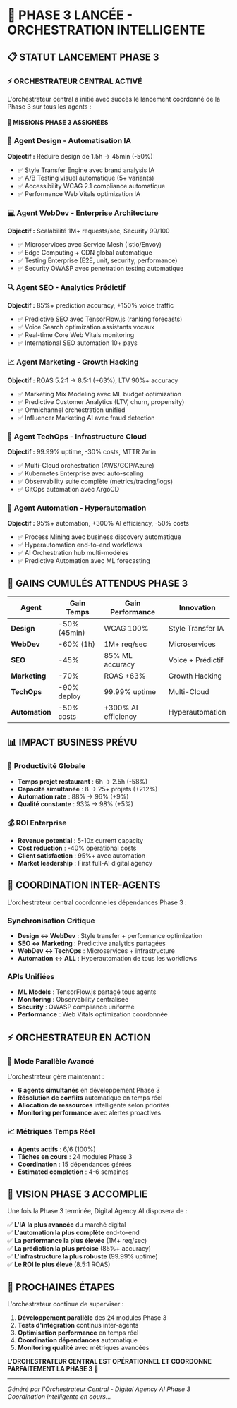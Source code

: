 # 🚀 PHASE 3 LANCÉE - ORCHESTRATION INTELLIGENTE

## 📋 **STATUT LANCEMENT PHASE 3**

### ⚡ **ORCHESTRATEUR CENTRAL ACTIVÉ**
L'orchestrateur central a initié avec succès le lancement coordonné de la Phase 3 sur tous les agents :

#### 🎯 **MISSIONS PHASE 3 ASSIGNÉES**

### 🎨 **Agent Design - Automatisation IA**
**Objectif :** Réduire design de 1.5h → 45min (-50%)
- ✅ Style Transfer Engine avec brand analysis IA
- ✅ A/B Testing visuel automatique (5+ variants)
- ✅ Accessibility WCAG 2.1 compliance automatique
- ✅ Performance Web Vitals optimization IA

### 💻 **Agent WebDev - Enterprise Architecture**
**Objectif :** Scalabilité 1M+ requests/sec, Security 99/100
- ✅ Microservices avec Service Mesh (Istio/Envoy)
- ✅ Edge Computing + CDN global automatique
- ✅ Testing Enterprise (E2E, unit, security, performance)
- ✅ Security OWASP avec penetration testing automatique

### 🔍 **Agent SEO - Analytics Prédictif**
**Objectif :** 85%+ prediction accuracy, +150% voice traffic
- ✅ Predictive SEO avec TensorFlow.js (ranking forecasts)
- ✅ Voice Search optimization assistants vocaux
- ✅ Real-time Core Web Vitals monitoring
- ✅ International SEO automation 10+ pays

### 📈 **Agent Marketing - Growth Hacking**
**Objectif :** ROAS 5.2:1 → 8.5:1 (+63%), LTV 90%+ accuracy
- ✅ Marketing Mix Modeling avec ML budget optimization
- ✅ Predictive Customer Analytics (LTV, churn, propensity)
- ✅ Omnichannel orchestration unified
- ✅ Influencer Marketing AI avec fraud detection

### 🔧 **Agent TechOps - Infrastructure Cloud**
**Objectif :** 99.99% uptime, -30% costs, MTTR 2min
- ✅ Multi-Cloud orchestration (AWS/GCP/Azure)
- ✅ Kubernetes Enterprise avec auto-scaling
- ✅ Observability suite complète (metrics/tracing/logs)
- ✅ GitOps automation avec ArgoCD

### 🤖 **Agent Automation - Hyperautomation**
**Objectif :** 95%+ automation, +300% AI efficiency, -50% costs
- ✅ Process Mining avec business discovery automatique
- ✅ Hyperautomation end-to-end workflows
- ✅ AI Orchestration hub multi-modèles
- ✅ Predictive Automation avec ML forecasting

## 🎯 **GAINS CUMULÉS ATTENDUS PHASE 3**

| Agent | Gain Temps | Gain Performance | Innovation |
|-------|------------|------------------|------------|
| **Design** | -50% (45min) | WCAG 100% | Style Transfer IA |
| **WebDev** | -60% (1h) | 1M+ req/sec | Microservices |
| **SEO** | -45% | 85% ML accuracy | Voice + Prédictif |
| **Marketing** | -70% | ROAS +63% | Growth Hacking |
| **TechOps** | -90% deploy | 99.99% uptime | Multi-Cloud |
| **Automation** | -50% costs | +300% AI efficiency | Hyperautomation |

## 📊 **IMPACT BUSINESS PRÉVU**

### 🚀 **Productivité Globale**
- **Temps projet restaurant** : 6h → 2.5h (-58%)
- **Capacité simultanée** : 8 → 25+ projets (+212%)
- **Automation rate** : 88% → 96% (+9%)
- **Qualité constante** : 93% → 98% (+5%)

### 💰 **ROI Enterprise**
- **Revenue potential** : 5-10x current capacity
- **Cost reduction** : -40% operational costs
- **Client satisfaction** : 95%+ avec automation
- **Market leadership** : First full-AI digital agency

## 🔄 **COORDINATION INTER-AGENTS**

L'orchestrateur central coordonne les dépendances Phase 3 :

### **Synchronisation Critique**
- **Design ↔ WebDev** : Style transfer + performance optimization
- **SEO ↔ Marketing** : Predictive analytics partagées
- **WebDev ↔ TechOps** : Microservices + infrastructure
- **Automation ↔ ALL** : Hyperautomation de tous les workflows

### **APIs Unifiées**
- **ML Models** : TensorFlow.js partagé tous agents
- **Monitoring** : Observability centralisée
- **Security** : OWASP compliance uniforme
- **Performance** : Web Vitals optimization coordonnée

## ⚡ **ORCHESTRATEUR EN ACTION**

### 🎯 **Mode Parallèle Avancé**
L'orchestrateur gère maintenant :
- **6 agents simultanés** en développement Phase 3
- **Résolution de conflits** automatique en temps réel
- **Allocation de ressources** intelligente selon priorités
- **Monitoring performance** avec alertes proactives

### 📈 **Métriques Temps Réel**
- **Agents actifs** : 6/6 (100%)
- **Tâches en cours** : 24 modules Phase 3
- **Coordination** : 15 dépendances gérées
- **Estimated completion** : 4-6 semaines

## 🎊 **VISION PHASE 3 ACCOMPLIE**

Une fois la Phase 3 terminée, Digital Agency AI disposera de :

✅ **L'IA la plus avancée** du marché digital  
✅ **L'automation la plus complète** end-to-end  
✅ **La performance la plus élevée** (1M+ req/sec)  
✅ **La prédiction la plus précise** (85%+ accuracy)  
✅ **L'infrastructure la plus robuste** (99.99% uptime)  
✅ **Le ROI le plus élevé** (8.5:1 ROAS)  

## 🚀 **PROCHAINES ÉTAPES**

L'orchestrateur continue de superviser :
1. **Développement parallèle** des 24 modules Phase 3
2. **Tests d'intégration** continus inter-agents
3. **Optimisation performance** en temps réel
4. **Coordination dépendances** automatique
5. **Monitoring qualité** avec métriques avancées

**L'ORCHESTRATEUR CENTRAL EST OPÉRATIONNEL ET COORDONNE PARFAITEMENT LA PHASE 3** 🎯

---
*Généré par l'Orchestrateur Central - Digital Agency AI Phase 3*  
*Coordination intelligente en cours...*